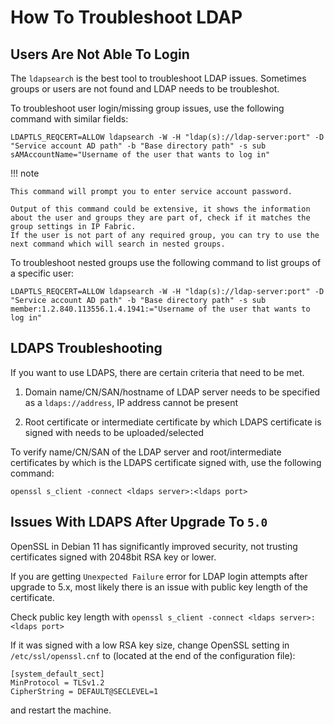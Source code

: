 # How To Troubleshoot LDAP

## Users Are Not Able To Login

The `ldapsearch` is the best tool to troubleshoot LDAP issues. Sometimes groups or users are not found and LDAP needs to be troubleshot.

To troubleshoot user login/missing group issues, use the following command with similar fields:

```shell
LDAPTLS_REQCERT=ALLOW ldapsearch -W -H "ldap(s)://ldap-server:port" -D "Service account AD path" -b "Base directory path" -s sub sAMAccountName="Username of the user that wants to log in"
```
!!! note

    This command will prompt you to enter service account password.

    Output of this command could be extensive, it shows the information about the user and groups they are part of, check if it matches the group settings in IP Fabric.
    If the user is not part of any required group, you can try to use the next command which will search in nested groups.

To troubleshoot nested groups use the following command to list groups of a specific user:

```shell
LDAPTLS_REQCERT=ALLOW ldapsearch -W -H "ldap(s)://ldap-server:port" -D "Service account AD path" -b "Base directory path" -s sub member:1.2.840.113556.1.4.1941:="Username of the user that wants to log in"
```

## LDAPS Troubleshooting

If you want to use LDAPS, there are certain criteria that need to be met.

1.  Domain name/CN/SAN/hostname of LDAP server needs to be specified as a `ldaps://address`, IP address cannot be present

2.  Root certificate or intermediate certificate by which LDAPS certificate is signed with needs to be uploaded/selected

To verify name/CN/SAN of the LDAP server and root/intermediate certificates by which is the LDAPS certificate signed with, use the following command:

```shell
openssl s_client -connect <ldaps server>:<ldaps port>
```

## Issues With LDAPS After Upgrade To `5.0`

OpenSSL in Debian 11 has significantly improved security, not trusting certificates signed with 2048bit RSA key or lower.

If you are getting `Unexpected Failure` error for LDAP login attempts after upgrade to 5.x, most likely there is an issue with public key length of the certificate.

Check public key length with `openssl s_client -connect <ldaps server>:<ldaps port>`

If it was signed with a low RSA key size, change OpenSSL setting in `/etc/ssl/openssl.cnf` to (located at the end of the configuration file):

```shell
[system_default_sect]
MinProtocol = TLSv1.2
CipherString = DEFAULT@SECLEVEL=1
```

and restart the machine.
